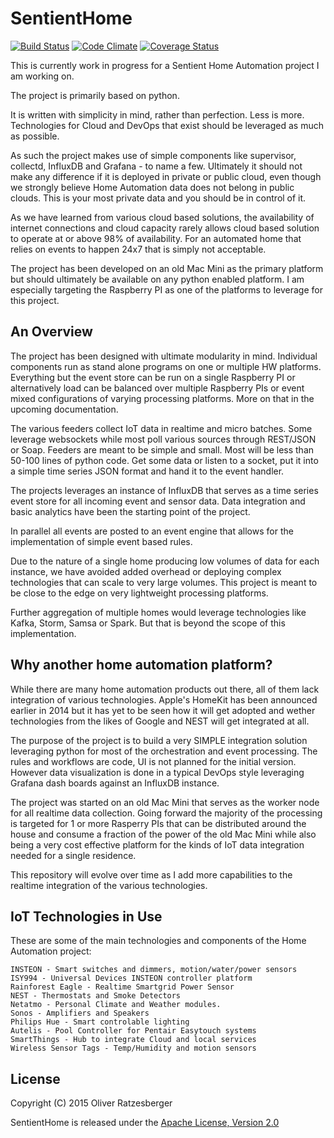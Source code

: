 SentientHome
============

[![Build Status](https://travis-ci.org/fxstein/SentientHome.svg?branch=master)](https://travis-ci.org/fxstein/SentientHome)
[![Code Climate](https://codeclimate.com/github/fxstein/SentientHome/badges/gpa.svg)](https://codeclimate.com/github/fxstein/SentientHome)
[![Coverage Status](https://coveralls.io/repos/fxstein/SentientHome/badge.svg)](https://coveralls.io/r/fxstein/SentientHome)

This is currently work in progress for a Sentient Home Automation project I am working on.

The project is primarily based on python.

It is written with simplicity in mind, rather than perfection. Less is more. Technologies for Cloud and DevOps that exist should be leveraged as much as possible.

As such the project makes use of simple components like supervisor, collectd, InfluxDB and Grafana - to name a few. Ultimately it should not make any difference if it is deployed in private or public cloud, even though we strongly believe Home Automation data does not belong in public clouds. This is your most private data and you should be in control of it.

As we have learned from various cloud based solutions, the availability of internet connections and cloud capacity rarely allows cloud based solution to operate at or above 98% of availability. For an automated home that relies on events to happen 24x7 that is simply not acceptable.

The project has been developed on an old Mac Mini as the primary platform but should ultimately be available on any python enabled platform. I am especially targeting the Raspberry PI as one of the platforms to leverage for this project.

An Overview
-----------

The project has been designed with ultimate modularity in mind. Individual components run as stand alone programs on one or multiple HW platforms. Everything but the event store can be run on a single Raspberry PI or alternatively load can be balanced over multiple Raspberry PIs or event mixed configurations of varying processing platforms. More on that in the upcoming documentation.

The various feeders collect IoT data in realtime and micro batches. Some leverage websockets while most poll various sources through REST/JSON or Soap. Feeders are meant to be simple and small. Most will be less than 50-100 lines of python code. Get some data or listen to a socket, put it into a simple time series JSON format and hand it to the event handler.

The projects leverages an instance of InfluxDB that serves as a time series event store for all incoming event and sensor data. Data integration and basic analytics have been the starting point of the project.

In parallel all events are posted to an event engine that allows for the implementation of simple event based rules.

Due to the nature of a single home producing low volumes of data for each instance, we have avoided added overhead or deploying complex technologies that can scale to very large volumes. This project is meant to be close to the edge on very lightweight processing platforms.

Further aggregation of multiple homes would leverage technologies like Kafka, Storm, Samsa or Spark. But that is beyond the scope of this implementation.

Why another home automation platform?
-------------------------------------

While there are many home automation products out there, all of them lack integration of various technologies. Apple's HomeKit has been announced earlier in 2014 but it has yet to be seen how it will get adopted and wether technologies from the likes of Google and NEST will get integrated at all.

The purpose of the project is to build a very SIMPLE integration solution leveraging python for most of the orchestration and event processing. The rules and workflows are code, UI is not planned for the initial version. However data visualization is done in a typical DevOps style leveraging Grafana dash boards against an InfluxDB instance.

The project was started on an old Mac Mini that serves as the worker node for all realtime data collection. Going forward the majority of the processing is targeted for 1 or more Rasperry PIs that can be distributed around the house and consume a fraction of the power of the old Mac Mini while also being a very cost effective platform for the kinds of IoT data integration needed for a single residence.

This repository will evolve over time as I add more capabilities to the realtime integration of the various technologies.

IoT Technologies in Use
-----------------------

These are some of the main technologies and components of the Home Automation project:

    INSTEON - Smart switches and dimmers, motion/water/power sensors
    ISY994 - Universal Devices INSTEON controller platform
    Rainforest Eagle - Realtime Smartgrid Power Sensor
    NEST - Thermostats and Smoke Detectors
    Netatmo - Personal Climate and Weather modules.
    Sonos - Amplifiers and Speakers
    Philips Hue - Smart controlable lighting
    Autelis - Pool Controller for Pentair Easytouch systems
    SmartThings - Hub to integrate Cloud and local services
    Wireless Sensor Tags - Temp/Humidity and motion sensors

License
-------

Copyright (C) 2015 Oliver Ratzesberger

SentientHome is released under the [Apache License, Version 2.0][1]

  [1]: https://github.com/fxstein/SentientHome/blob/master/LICENSE.md
